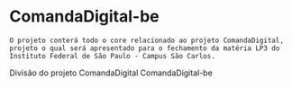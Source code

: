 # ComandaDigital-be
    O projeto conterá todo o core relacionado ao projeto ComandaDigital, projeto o qual será apresentado para o fechamento da matéria LP3 do Instituto Federal de São Paulo - Campus São Carlos.

Divisão do projeto
    ComandaDigital
    ComandaDigital-be
